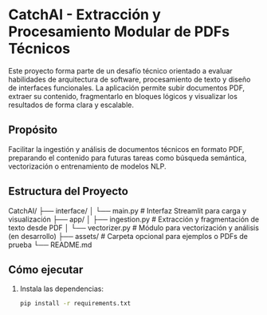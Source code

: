 # CatchAI - Extracción y Procesamiento Modular de PDFs Técnicos

Este proyecto forma parte de un desafío técnico orientado a evaluar habilidades de arquitectura de software, procesamiento de texto y diseño de interfaces funcionales. La aplicación permite subir documentos PDF, extraer su contenido, fragmentarlo en bloques lógicos y visualizar los resultados de forma clara y escalable.

##  Propósito

Facilitar la ingestión y análisis de documentos técnicos en formato PDF, preparando el contenido para futuras tareas como búsqueda semántica, vectorización o entrenamiento de modelos NLP.

##  Estructura del Proyecto
CatchAI/ ├── interface/ │   └── main.py              # Interfaz Streamlit para carga y visualización ├── app/ │   ├── ingestion.py         # Extracción y fragmentación de texto desde PDF │   └── vectorizer.py        # Módulo para vectorización y análisis (en desarrollo) ├── assets/                  # Carpeta opcional para ejemplos o PDFs de prueba └── README.md     
 

##  Cómo ejecutar

1. Instala las dependencias:
   ```bash
   pip install -r requirements.txt
